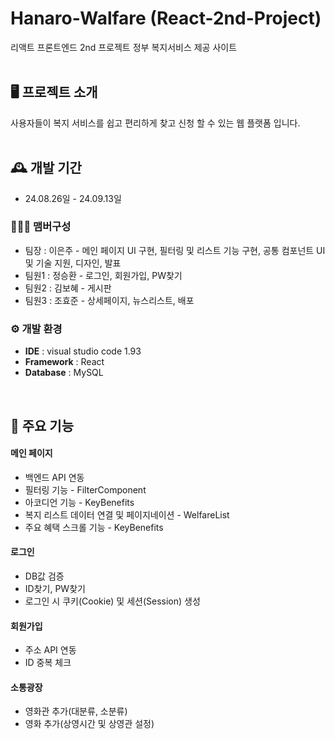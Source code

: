 # Hanaro-Walfare (React-2nd-Project)
리액트 프론트엔드 2nd 프로젝트 정부 복지서비스 제공 사이트
<br>
<br>

## 🖥️ 프로젝트 소개
사용자들이 복지 서비스를 쉽고 편리하게 찾고 신청 할 수 있는 웹 플랫폼 입니다.
<br>
<br>

## 🕰️ 개발 기간
* 24.08.26일 - 24.09.13일

### 🧑‍🤝‍🧑 맴버구성
 - 팀장  : 이은주 - 메인 페이지 UI 구현, 필터링 및 리스트 기능 구현, 공통 컴포넌트 UI 및 기술 지원, 디자인, 발표
 - 팀원1 : 정승환 - 로그인, 회원가입, PW찾기
 - 팀원2 : 김보혜 - 게시판
 - 팀원3 : 조효준 - 상세페이지, 뉴스리스트, 배포

### ⚙️ 개발 환경
- **IDE** : visual studio code 1.93
- **Framework** : React
- **Database** : MySQL
<br>

## 📌 주요 기능
#### 메인 페이지
- 백엔드 API 연동
- 필터링 기능 - FilterComponent
- 아코디언 기능 - KeyBenefits
- 복지 리스트 데이터 연결 및 페이지네이션 - WelfareList
- 주요 혜택 스크롤 기능 - KeyBenefits

#### 로그인
- DB값 검증
- ID찾기, PW찾기
- 로그인 시 쿠키(Cookie) 및 세션(Session) 생성

#### 회원가입
- 주소 API 연동
- ID 중복 체크

#### 소통광장
- 영화관 추가(대분류, 소분류)
- 영화 추가(상영시간 및 상영관 설정)
